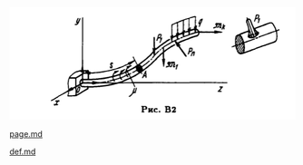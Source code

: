 [![img](../img/1.png)](https://akawah.ru/linux/markdown.html "markdown.html")

[page.md](page.md)

[def.md](../cont/def.md)
